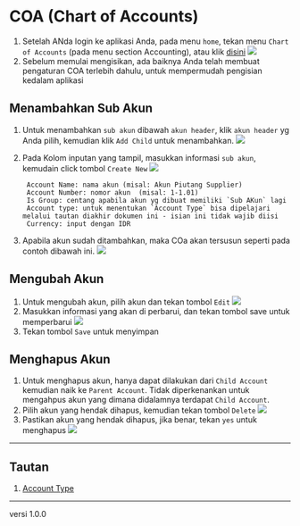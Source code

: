 # COA (Chart of Accounts)

1. Setelah ANda login ke aplikasi Anda, pada menu `home`, tekan menu `Chart of Accounts` (pada menu section Accounting), atau klik [disini](https://fbk.nakoa.id/app/account/view/tree)
   ![](/assets/coa1.PNG)
2. Sebelum memulai mengisikan, ada baiknya Anda telah membuat pengaturan COA terlebih dahulu, untuk mempermudah pengisian kedalam aplikasi

## Menambahkan Sub Akun
1. Untuk menambahkan `sub akun` dibawah `akun header`, klik `akun header` yg Anda pilih, kemudian klik `Add Child` untuk menambahkan.
   ![](/assets/coa2.PNG)

2. Pada Kolom inputan yang tampil, masukkan informasi `sub akun`, kemudain click tombol `Create New`
   ![](/assets/coa3.PNG)

        Account Name: nama akun (misal: Akun Piutang Supplier)
        Account Number: nomor akun  (misal: 1-1.01)
        Is Group: centang apabila akun yg dibuat memiliki `Sub AKun` lagi
        Account type: untuk menentukan `Account Type` bisa dipelajari melalui tautan diakhir dokumen ini - isian ini tidak wajib diisi
        Currency: input dengan IDR 

3. Apabila akun sudah ditambahkan, maka COa akan tersusun seperti pada contoh dibawah ini.
   ![](/assets/coa4.PNG)
   
## Mengubah Akun
1. Untuk mengubah akun, pilih akun dan tekan tombol `Edit`
   ![](/assets/coa4.PNG)
2. Masukkan informasi yang akan di perbarui, dan tekan tombol save untuk memperbarui
   ![](/assets/coa5.PNG)
3. Tekan tombol `Save` untuk menyimpan
   

## Menghapus Akun
1. Untuk menghapus akun, hanya dapat dilakukan dari `Child Account` kemudian naik ke `Parent Account`. Tidak diperkenankan untuk mengahpus akun yang dimana didalamnya terdapat `Child Account`.
2. Pilih akun yang hendak dihapus, kemudian tekan tombol `Delete`
   ![](/assets/coa4.PNG)
3. Pastikan akun yang hendak dihapus, jika benar, tekan `yes` untuk menghapus
   ![](/assets/coa6.PNG)
   

------------------
## Tautan

1. [Account Type](./type.md)

------------------
versi 1.0.0

